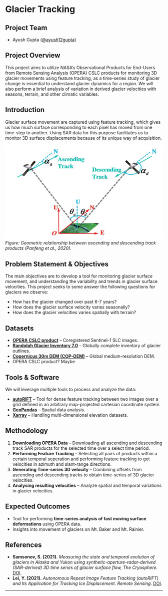 # **Glacier Tracking**  

## **Project Team**  
- Ayush Gupta ([@ayush12gupta](https://github.com/ayush12gupta)) 

## **Project Overview**  

This project aims to utilize NASA’s Observational Products for End-Users from Remote Sensing Analysis (OPERA) CSLC products for monitoring 3D glacier movements using feature tracking, as a time-series study of glacier change is essential to understand glacier dynamics for a region. We will also perform a brief analysis of variation in derived glacier velocities with seasons, terrain, and other climatic variables.

## **Introduction**  

Glacier surface movement are captured using feature tracking, which gives us how much surface corresponding to each pixel has moved from one time-step to another. Using SAR data for this purpose facilitates us to monitor 3D surface displacements because of its unique way of acquisition. 

![Geometry ascending descending](./docs/asc_des_pair.png)  
*Figure: Geometric relationship between ascending and descending track products (Panfeng et al., 2020).*

## **Problem Statement & Objectives**  

The main objectives are to develop a tool for monitoring glacier surface movement, and understanding the variability and trends in glacier surface velocities. This project seeks to some answer the following questions for glaciers we observe:

* How has the glacier changed over past 6-7 years?
* How does the glacier surface velocity varies seasonally?
* How does the glacier velocities varies spatially with terrain?

## **Datasets**
- **[OPERA CSLC product](https://www.jpl.nasa.gov/go/opera/products/cslc-product-suite/)** – Coregistered Sentinel-1 SLC images.
- **[Randolph Glacier Inventory 7.0](https://www.glims.org/RGI/)** – Globally complete inventory of glacier outlines.  
- **[Copernicus 30m DEM (COP-DEM)](https://spacedata.copernicus.eu/web/cscda/dataset-details?articleId=394198)** – Global medium-resolution DEM.  
- OPERA CSLC product? Maybe

## **Tools & Software**  
We will leverage multiple tools to process and analyze the data:  
- **[autoRIFT](https://github.com/nasa-jpl/autoRIFT)** – Tool for dense feature tracking between two images over a grid defined in an arbitrary map-projected cartesian coordinate system.
- **[GeoPandas](https://geopandas.org/)** – Spatial data analysis.  
- **[Xarray](https://docs.xarray.dev/en/stable/)** – Handling multi-dimensional elevation datasets.  

## **Methodology**  
1. **Downloading OPERA Data** – Downloading all ascending and descending track SAR products for the selected time over a select time period.  
2. **Performing Feature Tracking** – Selecting all pairs of products within a certain temporal seperation and performing feature tracking to get velocities in azimuth and slant-range directions.
3. **Generating Time-series 3D velocity** – Combining offsets from ascending and descending tracks to obtain time-series of 3D glacier velocities.  
4. **Analysing resulting velocities** – Analyze spatial and temporal variations in glacier velocities.

## **Expected Outcomes**  
- Tool for performing **time-series analysis of fast moving surface deformations** using OPERA data. 
- Insights into movement of glaciers on Mt. Baker and Mt. Rainier.

## **References**   
- **Samsonov, S. (2021).** *Measuring the state and temporal evolution of glaciers in Alaska and Yukon using synthetic-aperture-radar-derived (SAR-derived) 3D time series of glacier surface flow, The Cryosphere.* [DOI](https://doi.org/10.5194/tc-15-4221-2021).
- **Lei, Y. (2021).** *Autonomous Repeat Image Feature Tracking (autoRIFT) and Its Application for Tracking Ice Displacement. Remote Sensing*. [DOI](https://doi.org/10.3390/rs13040749).

--- 